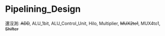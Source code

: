 # Pipelining_Design
還沒測:
~~ADD~~, 
ALU_1bit, 
ALU_Control_Unit, 
Hilo, 
Multiplier, 
~~MUX2to1~~, MUX4to1, 
~~Shifter~~
